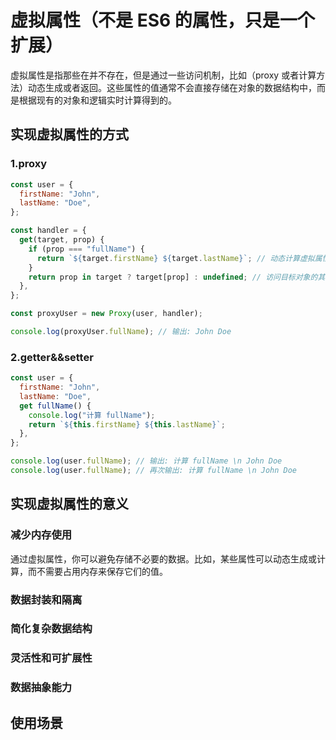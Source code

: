 # 虚拟属性（不是 ES6 的属性，只是一个扩展）

虚拟属性是指那些在并不存在，但是通过一些访问机制，比如（proxy 或者计算方法）动态生成或者返回。这些属性的值通常不会直接存储在对象的数据结构中，而是根据现有的对象和逻辑实时计算得到的。

## 实现虚拟属性的方式

### 1.proxy

```js
const user = {
  firstName: "John",
  lastName: "Doe",
};

const handler = {
  get(target, prop) {
    if (prop === "fullName") {
      return `${target.firstName} ${target.lastName}`; // 动态计算虚拟属性
    }
    return prop in target ? target[prop] : undefined; // 访问目标对象的其他属性
  },
};

const proxyUser = new Proxy(user, handler);

console.log(proxyUser.fullName); // 输出: John Doe
```

### 2.getter&&setter

```js
const user = {
  firstName: "John",
  lastName: "Doe",
  get fullName() {
    console.log("计算 fullName");
    return `${this.firstName} ${this.lastName}`;
  },
};

console.log(user.fullName); // 输出: 计算 fullName \n John Doe
console.log(user.fullName); // 再次输出: 计算 fullName \n John Doe
```

## 实现虚拟属性的意义

### 减少内存使用

通过虚拟属性，你可以避免存储不必要的数据。比如，某些属性可以动态生成或计算，而不需要占用内存来保存它们的值。

### 数据封装和隔离

### 简化复杂数据结构

### 灵活性和可扩展性

### 数据抽象能力

## 使用场景
